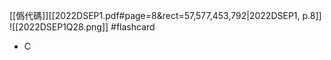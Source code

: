 [[僞代碼]][[2022DSEP1.pdf#page=8&rect=57,577,453,792|2022DSEP1, p.8]]
![[2022DSEP1Q28.png]] #flashcard 
- C


